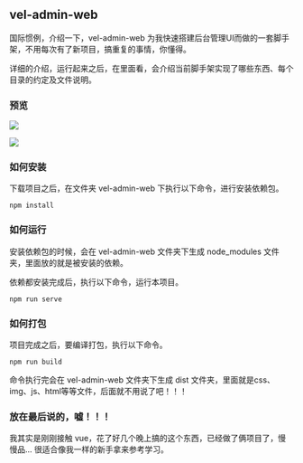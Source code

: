 ## vel-admin-web

国际惯例，介绍一下，vel-admin-web 为我快速搭建后台管理UI而做的一套脚手架，不用每次有了新项目，搞重复的事情，你懂得。

详细的介绍，运行起来之后，在里面看，会介绍当前脚手架实现了哪些东西、每个目录的约定及文件说明。

### 预览

![](https://github.com/mutolee/vel-admin-web/blob/branch-develop/public/static/imgs/login.png?raw=true)

![](https://github.com/mutolee/vel-admin-web/blob/branch-develop/public/static/imgs/index.png?raw=true)

### 如何安装

下载项目之后，在文件夹 vel-admin-web 下执行以下命令，进行安装依赖包。

```
npm install
```

### 如何运行

安装依赖包的时候，会在 vel-admin-web 文件夹下生成 node_modules 文件夹，里面放的就是被安装的依赖。

依赖都安装完成后，执行以下命令，运行本项目。

```
npm run serve
```

### 如何打包

项目完成之后，要编译打包，执行以下命令。

```
npm run build
```

命令执行完会在 vel-admin-web 文件夹下生成 dist 文件夹，里面就是css、img、js、html等等文件，后面就不用说了吧！！！

### 放在最后说的，嘘！！！

我其实是刚刚接触 vue，花了好几个晚上搞的这个东西，已经做了俩项目了，慢慢品... 很适合像我一样的新手拿来参考学习。



